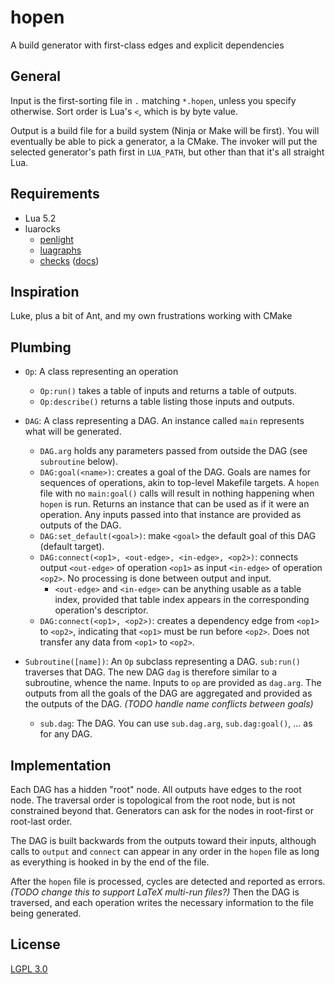 # hopen
A build generator with first-class edges and explicit dependencies

## General

Input is the first-sorting file in `.` matching `*.hopen`, unless you
specify otherwise.  Sort order is Lua's `<`, which is by byte value.

Output is a build file for a build system (Ninja or Make will
be first).  You will eventually be able to pick a generator, a la CMake.
The invoker will put the selected generator's path
first in `LUA_PATH`, but other than that it's all straight Lua.

## Requirements

 - Lua 5.2
 - luarocks
   - [penlight](http://stevedonovan.github.io/Penlight/api/index.html)
   - [luagraphs](https://github.com/chen0040/lua-graph)
   - [checks](https://luarocks.org/modules/luarocks/checks)
     ([docs](https://github.com/SierraWireless/luasched/blob/master/c/checks.c))

## Inspiration

Luke, plus a bit of Ant, and my own frustrations working with CMake

## Plumbing

 - `Op`: A class representing an operation
   - `Op:run()` takes a table of inputs and returns a table of outputs.
   - `Op:describe()` returns a table listing those inputs and outputs.

 - `DAG`: A class representing a DAG.  An instance called `main` represents
   what will be generated.
   - `DAG.arg` holds any parameters passed from outside the DAG
     (see `subroutine` below).
   - `DAG:goal(<name>)`: creates a goal of the DAG.  Goals are names
     for sequences of operations, akin to top-level Makefile targets.
     A `hopen` file with no `main:goal()` calls will result in nothing
     happening when `hopen` is run.
     Returns an instance that can be used as if it were an operation.
     Any inputs passed into that instance are provided as outputs of the DAG.
   - `DAG:set_default(<goal>)`: make `<goal>` the default goal of this DAG
     (default target).
   - `DAG:connect(<op1>, <out-edge>, <in-edge>, <op2>)`:
     connects output `<out-edge>` of operation `<op1>` as input `<in-edge>` of
     operation `<op2>`.  No processing is done between output and input.
     - `<out-edge>` and `<in-edge>` can be anything usable as a table index,
       provided that table index appears in the corresponding operation's
       descriptor.
   - `DAG:connect(<op1>, <op2>)`: creates a dependency edge from `<op1>` to
     `<op2>`, indicating that `<op1>` must be run before `<op2>`.
     Does not transfer any data from `<op1>` to `<op2>`.

  - `Subroutine([name])`: An `Op` subclass representing a DAG.  `sub:run()`
    traverses that DAG.
    The new DAG `dag` is therefore similar to a subroutine, whence the name.
    Inputs to `op` are provided as `dag.arg`.  The outputs from all the goals
    of the DAG are aggregated and provided as the outputs of the DAG.
    *(TODO handle name conflicts between goals)*
    - `sub.dag`: The DAG.  You can use `sub.dag.arg`, `sub.dag:goal()`, ...
      as for any DAG.

## Implementation

Each DAG has a hidden "root" node.  All outputs have edges to the root node.
The traversal order is topological from the root node, but is not constrained
beyond that.  Generators can ask for the nodes in root-first or root-last
order.

The DAG is built backwards from the outputs toward their inputs,
although calls to `output` and `connect` can appear in any order in the `hopen`
file as long as everything is hooked in by the end of the file.

After the `hopen` file is processed, cycles are detected and reported as
errors.  *(TODO change this to support LaTeX multi-run files?)*  Then the DAG
is traversed, and each operation writes the necessary information to the
file being generated.

## License

[LGPL 3.0](LICENSE)


